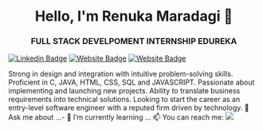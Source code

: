 
<h1 align = "center">Hello, I'm Renuka Maradagi 👋</h1>
<h3 align = "center">FULL STACK DEVELPOMENT INTERNSHIP EDUREKA</h3>




[![Linkedin Badge](https://img.shields.io/badge/-aakansha-blue?style=flat-square&logo=Linkedin&logoColor=white&link=https://www.linkedin.com/in/aakansha-chouhan-091631215//)](https://www.linkedin.com/in/aakansha-chouhan-091631215//)
[![Website Badge](https://img.shields.io/badge/WebSite-Renuka-yellow)](https://www.Aakansha.me)
[![Website Badge](https://img.shields.io/badge/StackOverflow-Renuka-blue)](https://stackoverflow.com/users/16351154/aakansha-chouhan?tab=profile)

Strong in design and integration with intuitive problem-solving skills. Proficient in C, JAVA, HTML, CSS, SQL and JAVASCRIPT. Passionate about implementing and launching new projects. Ability to translate business requirements into technical solutions. Looking to start the career as an entry-level software engineer with a reputed firm driven by technology.
💬 Ask me about ...- 🌱 I’m currently learning ...
📫 You can reach me:  <a href="mailto:chouhan.aakansha1999@gmail.com"><img src="https://img.shields.io/badge/gmail-%23DD0031.svg?&style=flat-square&logo=gmail&logoColor=white"/></a>


<!--
**Aakanshadeveloper/Aakanshadeveloper** is a ✨ _special_ ✨ repository because its `README.md` (this file) appears on your GitHub profile.

Here are some ideas to get you started:

- 🔭 I’m currently working on ...
- 🌱 I’m currently learning ...
- 👯 I’m looking to collaborate on ...
- 🤔 I’m looking for help with ...
- 💬 Ask me about ...
- 📫 How to reach me: ...
- 😄 Pronouns: ...
- ⚡ Fun fact: ...
-->
